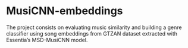 # MusiCNN-embeddings
The project consists on evaluating music similarity and building a genre classifier using song embeddings from GTZAN dataset extracted with Essentia’s MSD-MusiCNN model.
